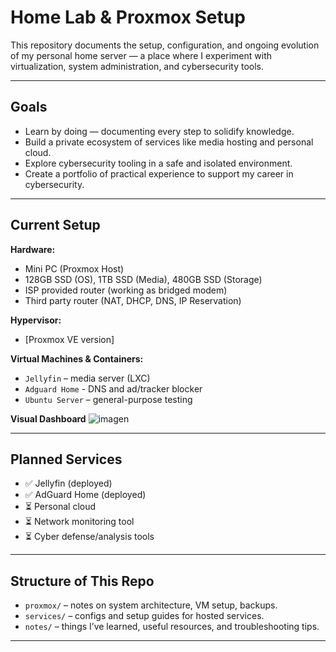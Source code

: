 # Home Lab & Proxmox Setup

This repository documents the setup, configuration, and ongoing evolution of my personal home server — a place where I experiment with virtualization, system administration, and cybersecurity tools.

---

## Goals

- Learn by doing — documenting every step to solidify knowledge.
- Build a private ecosystem of services like media hosting and personal cloud.
- Explore cybersecurity tooling in a safe and isolated environment.
- Create a portfolio of practical experience to support my career in cybersecurity.

---

## Current Setup

**Hardware:**
- Mini PC (Proxmox Host)
- 128GB SSD (OS), 1TB SSD (Media), 480GB SSD (Storage)
- ISP provided router (working as bridged modem)
- Third party router (NAT, DHCP, DNS, IP Reservation)

**Hypervisor:**
- [Proxmox VE version]

**Virtual Machines & Containers:**
- `Jellyfin` – media server (LXC)
- `Adguard Home` - DNS and ad/tracker blocker
- `Ubuntu Server` – general-purpose testing

**Visual Dashboard**
![imagen](https://github.com/user-attachments/assets/35c376f4-94dd-4bb8-932c-fe59e1e637a6)

---

## Planned Services

- ✅ Jellyfin (deployed)
- ✅ AdGuard Home (deployed)
- ⏳ Personal cloud
- ⏳ Network monitoring tool 
- ⏳ Cyber defense/analysis tools 

---

## Structure of This Repo

- `proxmox/` – notes on system architecture, VM setup, backups.
- `services/` – configs and setup guides for hosted services.
- `notes/` – things I’ve learned, useful resources, and troubleshooting tips.

---
